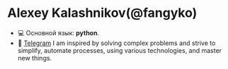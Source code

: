 <h1 align="left">Alexey Kalashnikov(@fangyko)</h1>

- 💻 Основной язык: **python**.
- 🚀 <a href="https://t.me/fangyko" target="blank">Telegram</a>
I am inspired by solving complex problems and strive to simplify, automate processes, using various technologies, and master new things.
